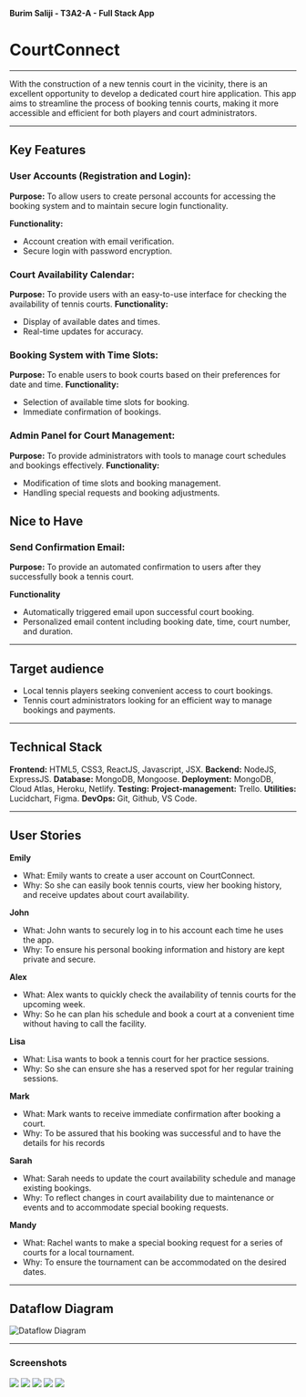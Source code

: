 **Burim Saliji - T3A2-A - Full Stack App**
# CourtConnect

---

With the construction of a new tennis court in the vicinity, there is an excellent opportunity to develop a dedicated court hire application. This app aims to streamline the process of booking tennis courts, making it more accessible and efficient for both players and court administrators.

---

## Key Features

### User Accounts (Registration and Login):

**Purpose:** To allow users to create personal accounts for accessing the booking system and to maintain secure login functionality.

**Functionality:**
- Account creation with email verification.
- Secure login with password encryption.


### Court Availability Calendar:
**Purpose:** To provide users with an easy-to-use interface for checking the availability of tennis courts.
**Functionality:**
- Display of available dates and times.
- Real-time updates for accuracy.


### Booking System with Time Slots:
**Purpose:** To enable users to book courts based on their preferences for date and time.
**Functionality:**
- Selection of available time slots for booking.
- Immediate confirmation of bookings.


### Admin Panel for Court Management:
**Purpose:** To provide administrators with tools to manage court schedules and bookings effectively.
**Functionality:**
- Modification of time slots and booking management.
- Handling special requests and booking adjustments.


## Nice to Have

### Send Confirmation Email:
**Purpose:** To provide an automated confirmation to users after they successfully book a tennis court.

**Functionality**
- Automatically triggered email upon successful court booking.
- Personalized email content including booking date, time, court number, and duration.


---

## Target audience
- Local tennis players seeking convenient access to court bookings.
- Tennis court administrators looking for an efficient way to manage bookings and payments.

---



## Technical Stack

**Frontend:** HTML5, CSS3, ReactJS, Javascript, JSX.
**Backend:** NodeJS, ExpressJS.
**Database:** MongoDB, Mongoose.
**Deployment:** MongoDB, Cloud Atlas, Heroku, Netlify.
**Testing:** 
**Project-management:** Trello.
**Utilities:** Lucidchart, Figma.
**DevOps:** Git, Github, VS Code.

---

## User Stories

**Emily**
- What: Emily wants to create a user account on CourtConnect.
- Why: So she can easily book tennis courts, view her booking history, and receive updates about court availability.

**John**
- What: John wants to securely log in to his account each time he uses the app.
- Why: To ensure his personal booking information and history are kept private and secure.

**Alex** 
- What: Alex wants to quickly check the availability of tennis courts for the upcoming week.
- Why: So he can plan his schedule and book a court at a convenient time without having to call the facility.

**Lisa**
- What: Lisa wants to book a tennis court for her practice sessions.
- Why: So she can ensure she has a reserved spot for her regular training sessions.

**Mark**
- What: Mark wants to receive immediate confirmation after booking a court.
- Why: To be assured that his booking was successful and to have the details for his records

**Sarah**
- What: Sarah needs to update the court availability schedule and manage existing bookings.
- Why: To reflect changes in court availability due to maintenance or events and to accommodate special booking requests.

**Mandy**
- What: Rachel wants to make a special booking request for a series of courts for a local tournament.
- Why: To ensure the tournament can be accommodated on the desired dates.

---

## Dataflow Diagram

![Dataflow Diagram](./docs/CourtConnect.jpeg)

---

### Screenshots
![](./docs/Screenshot%202023-11-16%20055813.png)
![](./docs/Screenshot%202023-11-16%20055850.png)
![](./docs/Screenshot%202023-11-16%20202744.png)
![](./docs/Screenshot%202023-11-16%20202551.png)
![](./docs/Screenshot%202023-11-16%20202642.png)
